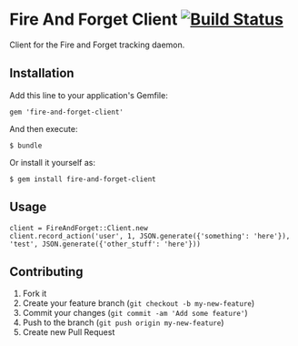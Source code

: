 # Fire And Forget Client [![Build Status](https://secure.travis-ci.org/tedkulp/fire-and-forget-client.png)](http://secure.travis-ci.org/tedkulp/fire-and-forget-client)

Client for the Fire and Forget tracking daemon.

## Installation

Add this line to your application's Gemfile:

    gem 'fire-and-forget-client'

And then execute:

    $ bundle

Or install it yourself as:

    $ gem install fire-and-forget-client

## Usage

    client = FireAndForget::Client.new
    client.record_action('user', 1, JSON.generate({'something': 'here'}), 'test', JSON.generate({'other_stuff': 'here'}))

## Contributing

1. Fork it
2. Create your feature branch (`git checkout -b my-new-feature`)
3. Commit your changes (`git commit -am 'Add some feature'`)
4. Push to the branch (`git push origin my-new-feature`)
5. Create new Pull Request
